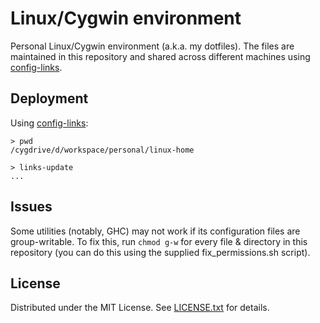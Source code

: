 Linux/Cygwin environment
========================

Personal Linux/Cygwin environment (a.k.a. my dotfiles).
The files are maintained in this repository and shared across different
machines using [config-links].

[config-links]: https://github.com/egor-tensin/config-links

Deployment
----------

Using [config-links]:

    > pwd
    /cygdrive/d/workspace/personal/linux-home

    > links-update
    ...

Issues
------

Some utilities (notably, GHC) may not work if its configuration files are
group-writable.
To fix this, run `chmod g-w` for every file & directory in this repository (you
can do this using the supplied fix_permissions.sh script).

License
-------
Distributed under the MIT License.
See [LICENSE.txt] for details.

[LICENSE.txt]: LICENSE.txt
